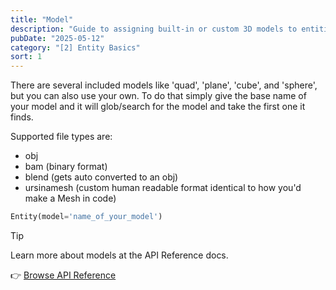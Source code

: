 ```yaml
---
title: "Model"
description: "Guide to assigning built‑in or custom 3D models to entities, including supported file formats and usage examples."
pubDate: "2025-05-12"
category: "[2] Entity Basics"
sort: 1
---
```


There are several included models like 'quad', 'plane', 'cube', and 'sphere',
but you can also use your own.
To do that simply give the base name of your model and it will glob/search for
the model and take the first one it finds.

Supported file types are:
- obj
- bam (binary format)
- blend (gets auto converted to an obj)
- ursinamesh (custom human readable format identical to how you'd make a Mesh in code)

```python
Entity(model='name_of_your_model')
```

> [!TIP]
> Learn more about models at the API Reference docs.
>
>👉 [Browse API Reference](/api/models)